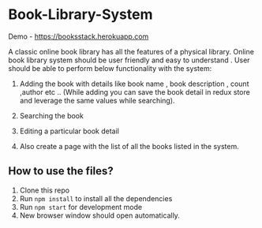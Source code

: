 # Book-Library-System

Demo - https://booksstack.herokuapp.com

A classic online book library has all the features of a physical library. Online book library system should be user friendly and easy to understand . User should be able to perform below functionality with the system:

1. Adding the book with details like book name , book description , count ,author etc ..  (While adding you can save the book detail in redux store and leverage the same values while searching).

2. Searching the book

3. Editing a particular book detail

4. Also create a page with the list of all the books listed in the system.

## How to use the files?

1. Clone this repo
2. Run `npm install` to install all the dependencies
3. Run `npm start` for development mode
4. New browser window should open automatically.
